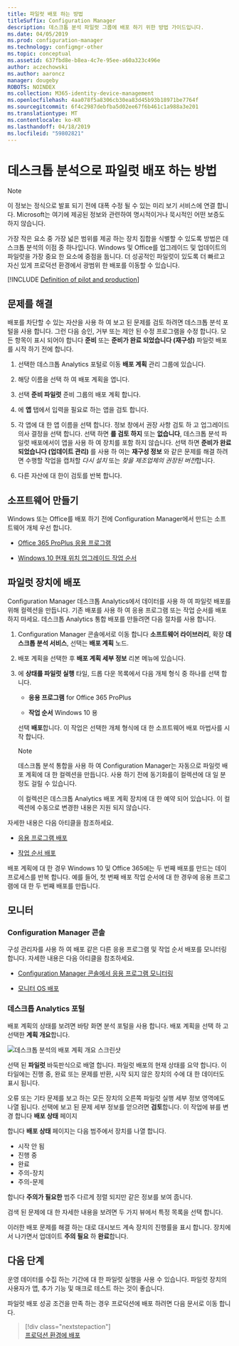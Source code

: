 ```yaml
---
title: 파일럿 배포 하는 방법
titleSuffix: Configuration Manager
description: 데스크톱 분석 파일럿 그룹에 배포 하기 위한 방법 가이드입니다.
ms.date: 04/05/2019
ms.prod: configuration-manager
ms.technology: configmgr-other
ms.topic: conceptual
ms.assetid: 637fbd8e-b8ea-4c7e-95ee-a60a323c496e
author: aczechowski
ms.author: aaroncz
manager: dougeby
ROBOTS: NOINDEX
ms.collection: M365-identity-device-management
ms.openlocfilehash: 4aa078f5a8306cb30ea83d45b93b18971be7764f
ms.sourcegitcommit: 6f4c2987debfba5d02ee67f6b461c1a988a3e201
ms.translationtype: MT
ms.contentlocale: ko-KR
ms.lasthandoff: 04/18/2019
ms.locfileid: "59802821"
---
```

# <a name="how-to-deploy-to-pilot-with-desktop-analytics"></a>데스크톱 분석으로 파일럿 배포 하는 방법

> [!Note]  
> 이 정보는 정식으로 발표 되기 전에 대폭 수정 될 수 있는 미리 보기 서비스에 연결 합니다. Microsoft는 여기에 제공된 정보와 관련하여 명시적이거나 묵시적인 어떤 보증도 하지 않습니다.  

가장 작은 요소 중 가장 넓은 범위를 제공 하는 장치 집합을 식별할 수 있도록 방법은 데스크톱 분석의 이점 중 하나입니다. Windows 및 Office를 업그레이드 및 업데이트의 파일럿을 가장 중요 한 요소에 중점을 둡니다. 더 성공적인 파일럿이 있도록 더 빠르고 자신 있게 프로덕션 환경에서 광범위 한 배포를 이동할 수 있습니다.  

[!INCLUDE [Definition of pilot and production](includes/define-pilot-prod.md)]



## <a name="address-issues"></a>문제를 해결

배포를 차단할 수 있는 자산을 사용 하 여 보고 된 문제를 검토 하려면 데스크톱 분석 포털을 사용 합니다. 그런 다음 승인, 거부 또는 제안 된 수정 프로그램을 수정 합니다. 모든 항목이 표시 되어야 합니다 **준비** 또는 **준비가 완료 되었습니다 (재구성)** 파일럿 배포를 시작 하기 전에 합니다.

1. 선택한 데스크톱 Analytics 포털로 이동 **배포 계획** 관리 그룹에 있습니다.  

2. 해당 이름을 선택 하 여 배포 계획을 엽니다.  

3. 선택 **준비 파일럿** 준비 그룹의 배포 계획 합니다.  

4. 에 **앱** 탭에서 입력을 필요로 하는 앱을 검토 합니다.  

5. 각 앱에 대 한 앱 이름을 선택 합니다. 정보 창에서 권장 사항 검토 하 고 업그레이드 의사 결정을 선택 합니다. 선택 하면 **를 검토 하지** 또는 **없습니다**, 데스크톱 분석 파일럿 배포에서이 앱을 사용 하 여 장치를 포함 하지 않습니다. 선택 하면 **준비가 완료 되었습니다 (업데이트 관리)** 를 사용 하 여는 **재구성 정보** 와 같은 문제를 해결 하려면 수행할 작업을 캡처할 *다시 설치* 또는 *찾을 제조업체의 권장된 버전*합니다.

6. 다른 자산에 대 한이 검토를 반복 합니다.  



## <a name="create-software"></a>소프트웨어 만들기

Windows 또는 Office를 배포 하기 전에 Configuration Manager에서 만드는 소프트웨어 개체 우선 합니다.

- [Office 365 ProPlus 응용 프로그램](https://docs.microsoft.com/sccm/sum/deploy-use/manage-office-365-proplus-updates#deploy-office-365-apps)  

- [Windows 10 현재 위치 업그레이드 작업 순서](https://docs.microsoft.com/sccm/osd/deploy-use/create-a-task-sequence-to-upgrade-an-operating-system)



## <a name="deploy-to-pilot-devices"></a>파일럿 장치에 배포

Configuration Manager 데스크톱 Analytics에서 데이터를 사용 하 여 파일럿 배포를 위해 컬렉션을 만듭니다. 기존 배포를 사용 하 여 응용 프로그램 또는 작업 순서를 배포 하지 마세요. 데스크톱 Analytics 통합 배포를 만들려면 다음 절차를 사용 합니다.

1. Configuration Manager 콘솔에서로 이동 합니다 **소프트웨어 라이브러리**, 확장 **데스크톱 분석 서비스**, 선택는 **배포 계획** 노드.  

2. 배포 계획을 선택한 후 **배포 계획 세부 정보** 리본 메뉴에 있습니다.  

3. 에 **상태를 파일럿 실행** 타일, 드롭 다운 목록에서 다음 개체 형식 중 하나를 선택 합니다.  

    - **응용 프로그램** for Office 365 ProPlus  

    - **작업 순서** Windows 10 용  
  
   선택 **배포**합니다. 이 작업은 선택한 개체 형식에 대 한 소프트웨어 배포 마법사를 시작 합니다.

    > [!Note]  
    > 데스크톱 분석 통합을 사용 하 여 Configuration Manager는 자동으로 파일럿 배포 계획에 대 한 컬렉션을 만듭니다. 사용 하기 전에 동기화를이 컬렉션에 대 일 분 정도 걸릴 수 있습니다.<!-- 3887891 -->
    >
    > 이 컬렉션은 데스크톱 Analytics 배포 계획 장치에 대 한 예약 되어 있습니다. 이 컬렉션에 수동으로 변경한 내용은 지원 되지 않습니다.<!-- 3866460, SCCMDocs-pr 3544 -->  

자세한 내용은 다음 아티클을 참조하세요.  

- [응용 프로그램 배포](/sccm/apps/deploy-use/deploy-applications#bkmk_deploy)  

- [작업 순서 배포](/sccm/osd/deploy-use/manage-task-sequences-to-automate-tasks#BKMK_DeployTS)  

배포 계획에 대 한 경우 Windows 10 및 Office 365에는 두 번째 배포를 만드는 데이 프로세스를 반복 합니다. 예를 들어, 첫 번째 배포 작업 순서에 대 한 경우에 응용 프로그램에 대 한 두 번째 배포를 만듭니다.



## <a name="monitor"></a>모니터

### <a name="configuration-manager-console"></a>Configuration Manager 콘솔

구성 관리자를 사용 하 여 배포 같은 다른 응용 프로그램 및 작업 순서 배포를 모니터링 합니다. 자세한 내용은 다음 아티클을 참조하세요.  

- [Configuration Manager 콘솔에서 응용 프로그램 모니터링](/sccm/apps/deploy-use/monitor-applications-from-the-console)  

- [모니터 OS 배포](/sccm/osd/deploy-use/monitor-operating-system-deployments)  


### <a name="desktop-analytics-portal"></a>데스크톱 Analytics 포털

배포 계획의 상태를 보려면 바탕 화면 분석 포털을 사용 합니다. 배포 계획을 선택 하 고 선택한 **계획 개요**합니다.

![데스크톱 분석의 배포 계획 개요 스크린샷](media/deployment-plan-overview.png)

선택 된 **파일럿** 바둑판식으로 배열 합니다. 파일럿 배포의 현재 상태를 요약 합니다. 이 타일에는 진행 중, 완료 또는 문제를 반환, 시작 되지 않은 장치의 수에 대 한 데이터도 표시 됩니다.

오류 또는 기타 문제를 보고 하는 모든 장치의 오른쪽 파일럿 실행 세부 정보 영역에도 나열 됩니다. 선택에 보고 된 문제 세부 정보를 얻으려면 **검토**합니다. 이 작업에 뷰를 변경 합니다 **배포 상태** 페이지

합니다 **배포 상태** 페이지는 다음 범주에서 장치를 나열 합니다.

- 시작 안 됨
- 진행 중
- 완료
- 주의-장치
- 주의-문제

합니다 **주의가 필요한** 범주 다르게 정렬 되지만 같은 정보를 보여 줍니다.

검색 된 문제에 대 한 자세한 내용을 보려면 두 가지 뷰에서 특정 목록을 선택 합니다.

이러한 배포 문제를 해결 하는 대로 대시보드 계속 장치의 진행률을 표시 합니다. 장치에서 나가면서 업데이트 **주의 필요** 하 **완료**합니다.



## <a name="next-steps"></a>다음 단계

운영 데이터를 수집 하는 기간에 대 한 파일럿 실행을 사용 수 있습니다. 파일럿 장치의 사용자가 앱, 추가 기능 및 매크로 테스트 하는 것이 좋습니다.

파일럿 배포 성공 조건을 만족 하는 경우 프로덕션에 배포 하려면 다음 문서로 이동 합니다.
> [!div class="nextstepaction"]  
> [프로덕션 환경에 배포](/sccm/desktop-analytics/deploy-prod)  
